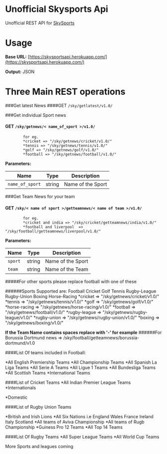 Unofficial Skysports Api
============

Unofficial REST API for [SkySports](www.skysports.com) 


Usage
==========

**Base URL:** [https://skysportsapi.herokuapp.com/](https://skysportsapi.herokuapp.com/)

**Output:** JSON


Three Main REST operations
====================
	
###Get latest News 
####GET `/sky/getlatest/v1.0/`

###Get individual Sport news 
#### GET `/sky/getnews/< name_of_sport >/v1.0/` 
		
			for eg. 
			*cricket => "/sky/getnews/cricket/v1.0/" 
			*tennis => "/sky/getnews/tennis/v1.0/" 
			*golf => "/sky/getnews/golf/v1.0/" 		
			*football => "/sky/getnews/football/v1.0/" 	 

**Parameters:**

| Name | Type | Description |
| ---- | ---- | ----------- |
| `name_of_sport` | string | Name of the Sport |
		 
###Get Team News for your team 
#### GET `/sky/< name of sport >/getteamnews/< name of team >/v1.0/` 
		 
			for eg. 
			*cricket and india => "/sky/cricket/getteamnews/india/v1.0/" 
			*football and liverpool  => "/sky/football/getteamnews/liverpool/v1.0/" 
		 
**Parameters:**

| Name | Type | Description |
| ---- | :----: | :-----------: |
| `sport` | string | Name of the Sport |
| `team` | string | Name of the Team |

	 
#####For other sports please replace football with one of these
		 
######Sports Supported are: Football Cricket Golf Tennis Rugby-League Rugby-Union Boxing Horse-Racing 
			*cricket => "/sky/getnews/cricket/v1.0/" 
			*tennis => "/sky/getnews/tennis/v1.0/" 
			*golf => "/sky/getnews/golf/v1.0/" 		
			*horse-racing => "/sky/getnews/horse-racing/v1.0/" 
			*football => "/sky/getnews/football/v1.0/" 
			*rugby-league => "/sky/getnews/rugby-league/v1.0/" 
			*rugby-union => "/sky/getnews/rugby-union/v1.0/" 
			*boxing => "/sky/getnews/boxing/v1.0/" 
		 
	 
**If the Team Name contains spaces replace with '-' for example**
######For Borussia Dortmund news => /sky/football/getteamnews/borussia-dortmund/v1.0   

####List Of teams included in Football:
		 
*All English Premiership Teams 
*All Championship Teams 
*All Spanish La Liga Teams 
*All Serie A Teams 
*All Ligue 1 Teams 
*All Bundesliga Teams 
*All Scottish Teams 
*International Teams  
		 
	 
	 

####List of Cricket Teams
*All Indian Premier League Teams 
*Internationals 
<!--
     Afghanistan 
     Australia 
     Bangladesh 
     England 
     Holland 

     India 
     Ireland 
     Kenya 
     New Zealand 
     Pakistan 

     Scotland 
     South Africa 
     Sri Lanka 
     West Indies 
     Zimbabwe 
-->
 *Domestic
<!--
     Derbyshire 
     Durham 
     Essex 
     Glamorgan 
     Gloucestershire 
     Hampshire 

     Kent 
     Lancashire 
     Leicestershire 
     Middlesex 
     Northamptonshire 
     Nottinghamshire 

     Somerset 
     Surrey 
     Sussex -->
 
      
	 
 ####List of Rugby Union Teams
 
*British and Irish Lions 
*All Six Nations i.e England Wales France Ireland Italy Scotland 
*All teams of Aviva Championship 
*All teams of Rugb Championship 
*Guiness Pro 12 Teams 
*All Top 14 Teams 
 
 
####List Of Rugby Teams
*All Super League Teams 
*All World Cup Teams      
	 
 
More Sports and leagues coming
	
